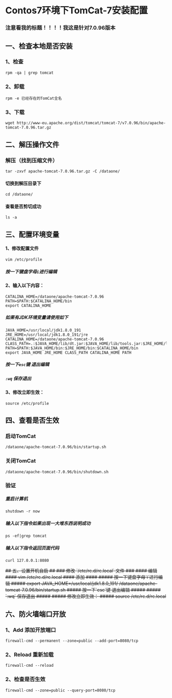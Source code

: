 # Contos7环境下TomCat-7安装配置 #
### 注意看我的标题！！！！我这是针对7.0.96版本 ###
## 一、检查本地是否安装 ##
### 1、检查 ###
    rpm -qa | grep tomcat
### 2、卸载 ###
    rpm -e 已经存在的TomCat全名	
### 3、下载 ###
	wget http://www-eu.apache.org/dist/tomcat/tomcat-7/v7.0.96/bin/apache-tomcat-7.0.96.tar.gz 
## 二、解压操作文件 ##
### 解压（找到压缩文件） ###
	tar -zxvf apache-tomcat-7.0.96.tar.gz -C /dataone/
#### 切换到解压目录下 ####
	cd /dataone/
#### 查看是否剪切成功 ####
	ls -a	
## 三、配置环境变量 ###
#### 1、修改配置文件 ####
	vim /etc/profile
##### 按一下键盘字母`i`进行编辑 #####
#### 2、输入以下内容： ####
	CATALINA_HOME=/dataone/apache-tomcat-7.0.96
	PATH=$PATH:$CATALINA_HOME/bin
	export CATALINA_HOME
##### 如果有JDK环境变量请使用如下 #####
	JAVA_HOME=/usr/local/jdk1.8.0_191
	JRE_HOME=/usr/local/jdk1.8.0_191/jre
	CATALINA_HOME=/dataone/apache-tomcat-7.0.96
	CLASS_PATH=.:$JAVA_HOME/lib/dt.jar:$JAVA_HOME/lib/tools.jar:$JRE_HOME/lib
	PATH=$PATH:$JAVA_HOME/bin:$JRE_HOME/bin:$CATALINA_HOME/bin
	export JAVA_HOME JRE_HOME CLASS_PATH CATALINA_HOME PATH
##### 按一下`esc`键 退出编辑 #####
##### `:wq` 保存退出 #####
#### 3、修改立即生效： ####
	source /etc/profile
## 四、查看是否生效 ##
### 启动TomCat ###
	/dataone/apache-tomcat-7.0.96/bin/startup.sh
### 关闭TomCat ###	
	/dataone/apache-tomcat-7.0.96/bin/shutdown.sh
### 验证 ###
##### 重启计算机 #####
	shutdown -r now
##### 输入以下指令如果出现一大堆东西说明成功 #####
	ps -ef|grep tomcat
##### 输入以下指令返回页面代码 #####
	curl 127.0.0.1:8080
<del> 
## 五、设置开机自启 ##
### 修改 `/etc/rc.d/rc.local` 文件 ###
#### 编辑 ####
	vim /etc/rc.d/rc.local
#### 添加 ####
##### 按一下键盘字母`i`进行编辑 #####
	export JAVA_HOME=/usr/local/jdk1.8.0_191/
	/dataone/apache-tomcat-7.0.96/bin/startup.sh
##### 按一下`esc`键 退出编辑 #####
##### `:wq` 保存退出 #####
##### 修改立即生效： #####
	source /etc/rc.d/rc.local
</del>

## 六、防火墙端口开放 ##
### 1、Add 添加开放端口 ###
	firewall-cmd --permanent --zone=public --add-port=8080/tcp
### 2、Reload 重新加载 ###
	firewall-cmd --reload
### 2、检查是否生效 ####
	firewall-cmd --zone=public --query-port=8080/tcp